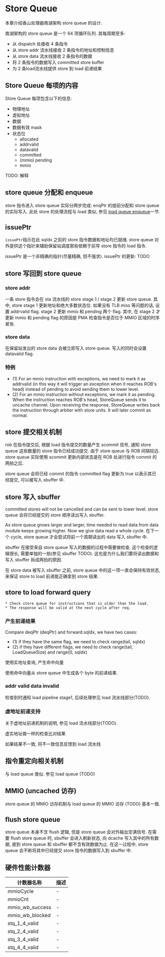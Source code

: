 # Store Queue

本章介绍香山处理器南湖架构 store queue 的设计.

南湖架构的 store queue 是一个 64 项循环队列. 其每周期至多: 
* 从 dispatch 处接收 4 条指令
* 从 store addr 流水线接收 2 条指令的地址和控制信息
* 从 store data 流水线接收 2 条指令的数据
* 将 2 条指令的数据写入 committed store buffer
* 为 2 条load流水线提供 store 到 load 前递结果

## Store Queue 每项的内容

Store Queue 每项包含以下的信息:

* 物理地址
* 虚拟地址
* 数据
* 数据有效 mask
* 状态位
    * allocated
    * addrvalid
    * datavalid
    * committed
    * (mmio) pending
    * mmio

TODO: 解释

## store queue 分配和 enqueue

store 指令进入 store queue 实际分两步完成: enqPtr 的提前分配和 store queue 的实际写入. 此处 store 的处理流程与 load 类似, 参见 [load queue enqueue](./load_queue.md#load-queue-enqueue)一节.

## issuePtr

`issuePtr`指示在此 sqIdx 之前的 store 指令数据和地址均已就绪. store queue 对外提供这个指针来辅助保留站调度那些依赖于前导 store 指令的 load 指令.

issuePtr 是一个非精确的指针(尽量精确, 但不强求). issuePtr 的更新: TODO

## store 写回到 store queue

### store addr

一条 store 指令会在 sta 流水线的 store stage 1 / stage 2 更新 store queue. 其中, store stage 1 更新地址和绝大多数状态位. 如果没有 TLB miss 等问题的话, 设置 addrvalid flag. stage 2 更新 mmio 和 pending 两个 flag. 其中, 在 stage 2 才更新 mmio 和 pending flag 的原因是 PMA 检查指令是否位于 MMIO 区域的时序紧张.

### store data

在保留站发出的 store data 会被立即写入 store queue. 写入的同时会设置 datavalid flag.  

### 特例

* (1) For an mmio instruction with exceptions, we need to mark it as addrvalid (in this way it will trigger an exception when it reaches ROB's head) instead of pending to avoid sending them to lower level.
* (2) For an mmio instruction without exceptions, we mark it as pending. When the instruction reaches ROB's head, StoreQueue sends it to uncache channel. Upon receiving the response, StoreQueue writes back the instruction through arbiter with store units. It will later commit as normal.

## store 提交相关机制

rob 在指令提交后, 根据 load 指令提交的数量产生 scommit 信号, 通知 store queue 这些数量的 store 指令已经成功提交. 由于 store queue 与 ROB 间隔较远. store queue 实际使用 scommit 更新内部状态是在 ROB 处进行指令 commit 的两拍之后. 

store queue 会将已经 commit 的指令 committed flag 更新为 true 以表示其已经提交, 可以被写入 sbuffer 中.

## store 写入 sbuffer

committed stores will not be cancelled and can be sent to lower level. store queue 会将已经提交的 store 顺序读出写入 sbuffer.

As store queue grows larger and larger, time needed to read data from data module keeps growing higher. Now we give data read a whole cycle. 在下一个 cycle, store queue 才会尝试将前一个周期读出的 data 写入 sbuffer 中.

sbuffer 在接受来自 store queue 写入的数据的过程中需要做检查. 这个检查的逻辑很长, 需要单独的一拍(参见 sbuffer TODO). 这也是为什么我们要将读出数据和写入 sbuffer 拆成两拍的原因.

在 store data 被写入 sbuffer 之前, store queue 中的这一项一直会保持有效状态, 来保证 store to load 前递能正确拿到 store 结果.

## store to load forward query

    * Check store queue for instructions that is older than the load.
    * The response will be valid at the next cycle after req.

### 产生前递结果

Compare deqPtr (deqPtr) and forward.sqIdx, we have two cases:

* (1) if they have the same flag, we need to check range(tail, sqIdx)
* (2) if they have different flags, we need to check range(tail, LoadQueueSize) and range(0, sqIdx)

使用实地址查询, 产生命中向量

使用命中向量从 store queue 中生成各个 byte 的前递结果.

### addr valid data invalid

检查到时通知 load pipeline stage1, 后续处理参见 load 流水线部分(TODO).

### 虚地址前递支持

关于虚地址前递机制的说明, 参见 load 流水线部分(TODO).

虚实地址做一样的检查比对结果

如果结果不一致, 将不一致信息反馈到 load 流水线

## 指令重定向相关机制

与 load queue 类似. 参见 load queue (TODO)

## MMIO (uncached 访存)

store queue 的 MMIO 访存机制与 load queue 的 MMIO 访存 (TODO) 基本一致.

## flush store queue

store queue 本身不含 flush 逻辑, 但是 store queue 会对外输出空满信号. 在需要 flush store queue 时, sbuffer 会进入刷新状态, 向 dcache 写入其中的所有数据, 直到 store queue 和 sbuffer 都不含有效数据为止. 在这一过程中, store queue 会不断将其中已经提交 store 指令的数据写入到 sbuffer 中.

## 硬件性能计数器

计数器名称|描述
-|-
mmioCycle|-
mmioCnt|-
mmio_wb_success|-
mmio_wb_blocked|-
stq_1_4_valid|-
stq_2_4_valid|-
stq_3_4_valid|-
stq_4_4_valid|-